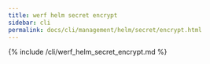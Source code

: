 ```yaml
---
title: werf helm secret encrypt
sidebar: cli
permalink: docs/cli/management/helm/secret/encrypt.html
---
```


{% include /cli/werf_helm_secret_encrypt.md %}
